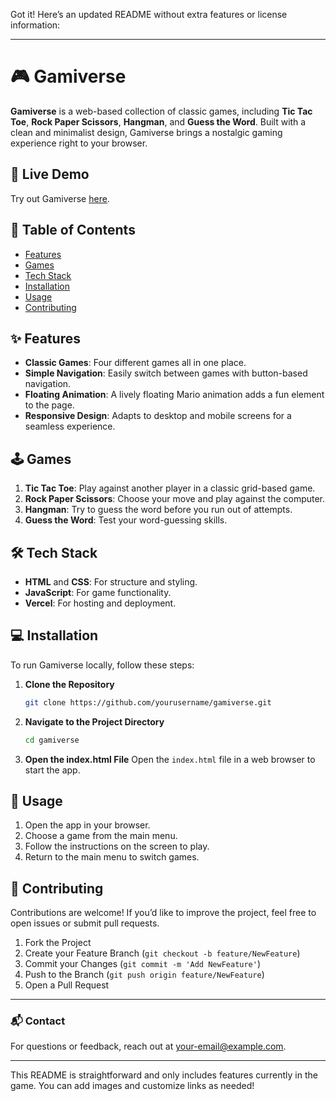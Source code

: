 Got it! Here’s an updated README without extra features or license information:

---

# 🎮 Gamiverse

**Gamiverse** is a web-based collection of classic games, including **Tic Tac Toe**, **Rock Paper Scissors**, **Hangman**, and **Guess the Word**. Built with a clean and minimalist design, Gamiverse brings a nostalgic gaming experience right to your browser.


## 🚀 Live Demo
Try out Gamiverse [here](https://gamiverse.vercel.app).

## 📜 Table of Contents
- [Features](#features)
- [Games](#games)
- [Tech Stack](#tech-stack)
- [Installation](#installation)
- [Usage](#usage)
- [Contributing](#contributing)

## ✨ Features

- **Classic Games**: Four different games all in one place.
- **Simple Navigation**: Easily switch between games with button-based navigation.
- **Floating Animation**: A lively floating Mario animation adds a fun element to the page.
- **Responsive Design**: Adapts to desktop and mobile screens for a seamless experience.

## 🕹️ Games

1. **Tic Tac Toe**: Play against another player in a classic grid-based game.
2. **Rock Paper Scissors**: Choose your move and play against the computer.
3. **Hangman**: Try to guess the word before you run out of attempts.
4. **Guess the Word**: Test your word-guessing skills.

## 🛠️ Tech Stack

- **HTML** and **CSS**: For structure and styling.
- **JavaScript**: For game functionality.
- **Vercel**: For hosting and deployment.

## 💻 Installation

To run Gamiverse locally, follow these steps:

1. **Clone the Repository**
   ```bash
   git clone https://github.com/yourusername/gamiverse.git
   ```
   
2. **Navigate to the Project Directory**
   ```bash
   cd gamiverse
   ```

3. **Open the index.html File**
   Open the `index.html` file in a web browser to start the app.

## 📖 Usage

1. Open the app in your browser.
2. Choose a game from the main menu.
3. Follow the instructions on the screen to play.
4. Return to the main menu to switch games.

## 🤝 Contributing

Contributions are welcome! If you’d like to improve the project, feel free to open issues or submit pull requests.

1. Fork the Project
2. Create your Feature Branch (`git checkout -b feature/NewFeature`)
3. Commit your Changes (`git commit -m 'Add NewFeature'`)
4. Push to the Branch (`git push origin feature/NewFeature`)
5. Open a Pull Request

---

### 📬 Contact

For questions or feedback, reach out at [your-email@example.com](mailto:your-email@example.com).

---

This README is straightforward and only includes features currently in the game. You can add images and customize links as needed!
